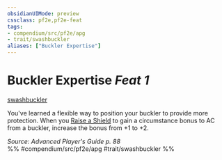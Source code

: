 ```yaml
---
obsidianUIMode: preview
cssclass: pf2e,pf2e-feat
tags:
- compendium/src/pf2e/apg
- trait/swashbuckler
aliases: ["Buckler Expertise"]
---
```

# Buckler Expertise  *Feat 1*  
[swashbuckler](../../Rules/traits/swashbuckler-apg.md)  


You've learned a flexible way to position your buckler to provide more protection. When you [Raise a Shield](../../Rules/actions/raise-a-shield.md) to gain a circumstance bonus to AC from a buckler, increase the bonus from +1 to +2.

*Source: Advanced Player's Guide p. 88*  
%% #compendium/src/pf2e/apg #trait/swashbuckler %%